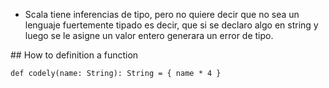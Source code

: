 - Scala tiene inferencias de tipo, pero no quiere decir que no sea un lenguaje fuertemente tipado es decir, que si se declaro algo en string y luego se le asigne un valor entero generara un error de tipo.

## How to definition a function 

`def codely(name: String): String = {
    name * 4
}`